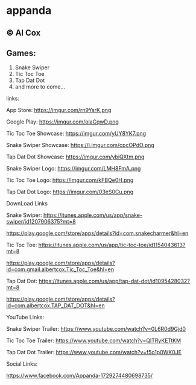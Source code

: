 # appanda 

## &copy; Al Cox  

## Games:

1. Snake Swiper
2. Tic Toc Toe
3. Tap Dat Dot
4. and more to come...

links:

App Store: https://imgur.com/rn9YsrK.png

Google Play: https://imgur.com/olaCqwD.png



Tic Toc Toe Showcase: https://imgur.com/yUY8YK7.png

Snake Swiper Showcase: https://i.imgur.com/cpcOPdO.png

Tap Dat Dot Showcase: https://imgur.com/ybiQXtm.png

Snake Swiper Logo: https://imgur.com/LMH8FmA.png

Tic Toc Toe Logo: https://imgur.com/kFBQe0H.png

Tap Dat Dot Logo: https://imgur.com/03eS0Cu.png



DownLoad Links

Snake Swiper: https://itunes.apple.com/us/app/snake-swiper/id1207906375?mt=8

https://play.google.com/store/apps/details?id=com.snakecharmer&hl=en

Tic Toc Toe: https://itunes.apple.com/us/app/tic-toc-toe/id1154043613?mt=8

https://play.google.com/store/apps/details?id=com.gmail.albertcox.Tic_Toc_Toe&hl=en

Tap Dat Dot: https://itunes.apple.com/us/app/tap-dat-dot/id1095428032?mt=8

https://play.google.com/store/apps/details?id=com.albertcox.TAP_DAT_DOT&hl=en





YouTube Links:

Snake Swiper Trailer: https://www.youtube.com/watch?v=0L6R0d9Gjd0

Tic Toc Toe Trailer: https://www.youtube.com/watch?v=QlTRyKETtKM

Tap Dat Dot Trailer: https://www.youtube.com/watch?v=f5o1p0WK0JE


Social Links:

https://www.facebook.com/Appanda-1729274480698735/